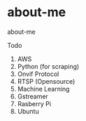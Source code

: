 # about-me
about-me

Todo
1. AWS
2. Python (for scraping)
3. Onvif Protocol
4. RTSP (Opensource)
5. Machine Learning
6. Gstreamer
7. Rasberry Pi
8. Ubuntu
